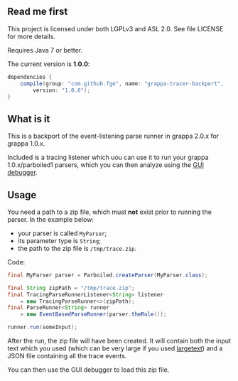 ## Read me first

This project is licensed under both LGPLv3 and ASL 2.0. See
file LICENSE for more details.

Requires Java 7 or better.

The current version is **1.0.0**:

```groovy
dependencies {
    compile(group: "com.github.fge", name: "grappa-tracer-backport",
        version: "1.0.0");
}
```

## What is it

This is a backport of the event-listening parse runner in grappa 2.0.x for
grappa 1.0.x.

Included is a tracing listener which uou can use it to run your grappa
1.0.x/parboiled1 parsers, which you can then analyze using the [GUI
debugger](https://github.com/fge/grappa-debugger).

## Usage

You need a path to a zip file, which must **not** exist prior to running the
parser. In the example below:

* your parser is called `MyParser`;
* its parameter type is `String`;
* the path to the zip file is `/tmp/trace.zip`.

Code:

```java
final MyParser parser = Parboiled.createParser(MyParser.class);

final String zipPath = "/tmp/trace.zip";
final TracingParseRunnerListener<String> listener
    = new TracingParseRunner<>(zipPath);
final ParseRunner<String> runner
    = new EventBasedParseRunner(parser.theRule());

runner.run(someInput);
```

After the run, the zip file will have been created. It will contain both the
input text which you used (which can be very large if you used
[largetext](https://github.com/fge/largetext)) and a JSON file containing all
the trace events.

You can then use the GUI debugger to load this zip file.

